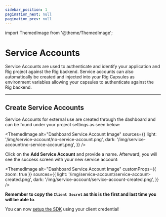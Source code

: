 ```yaml
---
sidebar_position: 1
pagination_next: null
pagination_prev: null
---
```


import ThemedImage from '@theme/ThemedImage';

# Service Accounts

Service Accounts are used to authenticate and identify your application and Rig project against the Rig backend. Service accounts can also automatically be created and injected into your Rig Capsules as environment variables allowing your capsules to authenticate against the Rig backend.

<hr class="solid" />

## Create Service Accounts

Service Accounts for external use are created through the dashboard and can be found under your project settings as seen below:

<ThemedImage
alt="Dashboard Service Account Image"
sources={{
    light: '/img/service-account/no-service-account.png',
    dark: '/img/service-account/no-service-account.png',
  }}
/>

Click on the **Add Service Account** and provide a name. Afterward, you will see the success screen with your new service account:

<ThemedImage
alt="Dashboard Service Account Image"
customProps={{
    zoom: true
  }}
sources={{
    light: '/img/service-account/service-account-created.png',
    dark: '/img/service-account/service-account-created.png',
  }}
/>

**Remember to copy the `Client Secret` as this is the first and last time you will be able to**.

You can now [setup the SDK](/dev-tools/sdks) using your client credential!
